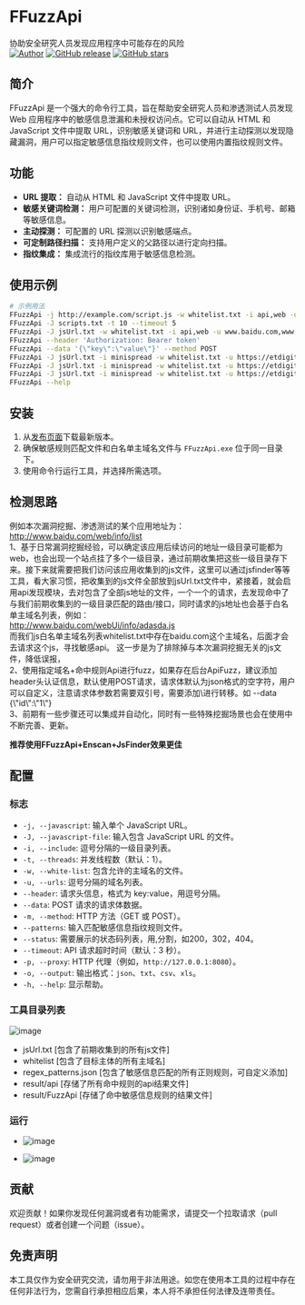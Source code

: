 # FFuzzApi
协助安全研究人员发现应用程序中可能存在的风险<br>
[![Author](https://img.shields.io/badge/author-DarkFi5-blue.svg)](https://github.com/DarkFi5)
[![GitHub release](https://img.shields.io/github/release/DarkFi5/FFuzzApi.svg)](https://github.com/DarkFi5/FFuzzApi/releases)
[![GitHub stars](https://img.shields.io/github/stars/DarkFi5/FFuzzApi.svg)](https://github.com/DarkFi5/FFuzzApi/stargazers)

## 简介

FFuzzApi 是一个强大的命令行工具，旨在帮助安全研究人员和渗透测试人员发现 Web 应用程序中的敏感信息泄漏和未授权访问点。它可以自动从 HTML 和 JavaScript 文件中提取 URL，识别敏感关键词和 URL，并进行主动探测以发现隐藏漏洞，用户可以指定敏感信息指纹规则文件，也可以使用内置指纹规则文件。

## 功能

- **URL 提取：** 自动从 HTML 和 JavaScript 文件中提取 URL。
- **敏感关键词检测：** 用户可配置的关键词检测，识别诸如身份证、手机号、邮箱等敏感信息。
- **主动探测：** 可配置的 URL 探测以识别敏感端点。
- **可定制路径扫描：** 支持用户定义的父路径以进行定向扫描。
- **指纹集成：** 集成流行的指纹库用于敏感信息检测。

## 使用示例

```bash
# 示例用法
FFuzzApi -j http://example.com/script.js -w whitelist.txt -i api,web -u www.baidu.com,www,ichuqiu.com
FFuzzApi -J scripts.txt -t 10 --timeout 5
FFuzzApi -J jsUrl.txt -w whitelist.txt -i api,web -u www.baidu.com,www,ichuqiu.com
FFuzzApi --header 'Authorization: Bearer token'
FFuzzApi --data '{\"key\":\"value\"}' --method POST
FFuzzApi -J jsUrl.txt -i minispread -w whitelist.txt -u https://etdigital.qa.17u.cn/  -i ai,web -o result.csv --status 200,404
FFuzzApi -J jsUrl.txt -i minispread -w whitelist.txt -u https://etdigital.qa.17u.cn/ --patterns regex_patterns.json -i ai -p http://127.0.0.1:8080 --status 200,404 --data {\"id\":\"1\"} --header \"Cookie: xxx\" 
FFuzzApi -J jsUrl.txt -i minispread -w whitelist.txt -u https://etdigital.qa.17u.cn/ --patterns regex_patterns.json -i ai,web -o result.csv
FFuzzApi --help
```

## 安装

1. 从[发布页面](https://github.com/DarkFi5/FFuzzApi/releases)下载最新版本。
2. 确保敏感规则匹配文件和白名单主域名文件与 `FFuzzApi.exe` 位于同一目录下。
3. 使用命令行运行工具，并选择所需选项。

## 检测思路
例如本次漏洞挖掘、渗透测试的某个应用地址为：http://www.baidu.com/web/info/list</br>
1、基于日常漏洞挖掘经验，可以确定该应用后续访问的地址一级目录可能都为web，也会出现一个站点挂了多个一级目录，通过前期收集把这些一级目录存下来。接下来就需要把我们访问该应用收集到的js文件，这里可以通过jsfinder等等工具，看大家习惯，把收集到的js文件全部放到jsUrl.txt文件中，紧接着，就会启用api发现模块，去对包含了全部js地址的文件，一个一个的请求，去发现命中了与我们前期收集到的一级目录匹配的路由/接口，同时请求的js地址也会基于白名单主域名列表，例如：</br>
http://www.baidu.com/webUi/info/adasda.js</br>而我们js白名单主域名列表whitelist.txt中存在baidu.com这个主域名，后面才会去请求这个js，寻找敏感api。
这一步是为了排除掉与本次漏洞挖掘无关的js文件，降低误报，</br>
2、使用指定域名+命中规则Api进行fuzz，如果存在后台ApiFuzz，建议添加header头认证信息，默认使用POST请求，请求体默认为json格式的空字符，用户可以自定义，注意请求体参数若需要双引号，需要添加\\进行转移。如 --data {\\\"id\\\":\\\"1\\\"}</br>
3、前期有一些步骤还可以集成并自动化，同时有一些特殊挖掘场景也会在使用中不断完善、更新。</br>

<b>推荐使用FFuzzApi+Enscan+JsFinder效果更佳</b>


## 配置

### 标志

- `-j, --javascript`: 输入单个 JavaScript URL。
- `-J, --javascript-file`: 输入包含 JavaScript URL 的文件。
- `-i, --include`: 逗号分隔的一级目录列表。
- `-t, --threads`: 并发线程数（默认：1）。
- `-w, --white-list`: 包含允许的主域名的文件。
- `-u, --urls`: 逗号分隔的域名列表。
- `--header`: 请求头信息，格式为 key:value，用逗号分隔。
- `--data`: POST 请求的请求体数据。
- `-m, --method`: HTTP 方法（GET 或 POST）。
- `--patterns`: 输入匹配敏感信息指纹规则文件。
- `--status`: 需要展示的状态码列表，用,分割，如200，302，404。
- `--timeout`: API 请求超时时间（默认：3 秒）。
- `-p, --proxy`: HTTP 代理（例如，`http://127.0.0.1:8080`）。
- `-o, --output`: 输出格式：`json`、`txt`、`csv`、`xls`。
- `-h, --help`: 显示帮助。

### 工具目录列表
![image](https://github.com/user-attachments/assets/e555ebd2-0a0b-42c6-b7ef-9315be76160d)
- jsUrl.txt [包含了前期收集到的所有js文件]
- whitelist [包含了目标主体的所有主域名]
- regex_patterns.json [包含了敏感信息匹配的所有正则规则，可自定义添加]
- result/api [存储了所有命中规则的api结果文件]
- result/FuzzApi [存储了命中敏感信息规则的结果文件]

### 运行

- ![image](https://github.com/user-attachments/assets/008d9ead-6152-4688-82c1-8d5e60a50c0b)

- ![image](https://github.com/user-attachments/assets/05a16b8a-1c40-45c7-978a-2f215cfda691)

## 贡献

欢迎贡献！如果你发现任何漏洞或者有功能需求，请提交一个拉取请求（pull request）或者创建一个问题（issue）。

## 免责声明
本工具仅作为安全研究交流，请勿用于非法用途。如您在使用本工具的过程中存在任何非法行为，您需自行承担相应后果，本人将不承担任何法律及连带责任。

